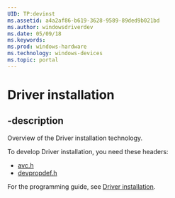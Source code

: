 ```yaml
---
UID: TP:devinst
ms.assetid: a4a2af86-b619-3628-9589-89ded9b021bd
ms.author: windowsdriverdev
ms.date: 05/09/18
ms.keywords: 
ms.prod: windows-hardware
ms.technology: windows-devices
ms.topic: portal
---
```


# Driver installation

## -description

Overview of the Driver installation technology.

To develop Driver installation, you need these headers:

 * [avc.h](..\avc\index.md)
 * [devpropdef.h](..\devpropdef\index.md)

For the programming guide, see [Driver installation](https://docs.microsoft.com/en-us/windows-hardware/drivers/install).

